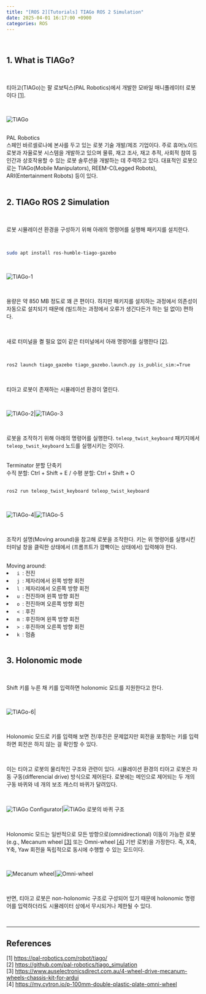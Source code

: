 ```yaml
---
title: "[ROS 2][Tutorials] TIAGo ROS 2 Simulation"
date: 2025-04-01 16:17:00 +0900
categories: ROS
---
```


&nbsp;

## 1. What is TIAGo?

<br>

티아고(TIAGo)는 팔 로보틱스(PAL Robotics)에서 개발한 모바일 매니퓰레이터 로봇이다 [[1]](https://pal-robotics.com/robot/tiago/).

<br>

![TIAGo](https://pal-robotics.com/wp-content/uploads/2024/04/TIAGo-Mobile-Manipulator-Robot-918x1024.webp)

<br>

<div class="box-info">
<div class="title"> PAL Robotics </div>
스페인 바르셀로나에 본사를 두고 있는 로봇 기술 개발/제조 기업이다. 주로 휴머노이드 로봇과 자율로봇 시스템을 개발하고 있으며 물류, 재고 조사, 재고 추적, 사회적 참여 등 인간과 상호작용할 수 있는 로봇 솔루션을 개발하는 데 주력하고 있다. 대표적인 로봇으로는 TIAGo(Mobile Manipulators), REEM-C(Legged Robots), ARI(Entertainment Robots) 등이 있다.
</div>

<br>

## 2. TIAGo ROS 2 Simulation

<br>

로봇 시뮬레이션 환경을 구성하기 위해 아래의 명령어를 실행해 패키지를 설치한다.

<br>

```bash
sudo apt install ros-humble-tiago-gazebo
```
<br>

![TIAGo-1](/assets/img/2025-04-01/tiago-1.png)

<br>

용량은 약 850 MB 정도로 꽤 큰 편이다. 하지만 패키지를 설치하는 과정에서 의존성이 자동으로 설치되기 때문에 (빌드하는 과정에서 오류가 생긴다든가 하는 일 없이) 편하다.

<br>

새로 터미널을 켤 필요 없이 같은 터미널에서 아래 명령어를 실행한다 [[2]](https://github.com/pal-robotics/tiago_simulation).

<br>

```bash
ros2 launch tiago_gazebo tiago_gazebo.launch.py is_public_sim:=True
```

<br>

티아고 로봇이 존재하는 시뮬레이션 환경이 열린다.

<br>

![TIAGo-2](/assets/img/2025-04-01/tiago-2.png)|![TIAGo-3](/assets/img/2025-04-01/tiago-3.png)

<br>

로봇을 조작하기 위해 아래의 명령어를 실행한다. `teleop_twist_keyboard` 패키지에서 `teleop_twsit_keyboard` 노드를 실행시키는 것이다.

<br>

<div class="box-info">
<div class="title"> Terminator 분할 단축키 </div>
수직 분할: Ctrl + Shift + E / 수평 분할: Ctrl + Shift + O
</div>

<br>

```bash
ros2 run teleop_twist_keyboard teleop_twist_keyboard
```

<br>

![TIAGo-4](/assets/img/2025-04-01/tiago-4.png)|![TIAGo-5](/assets/img/2025-04-01/tiago-5.png)

<br>

조작키 설명(Moving around)을 참고해 로봇을 조작한다. 키는 위 명령어를 실행시킨 터미널 창을 클릭한 상태에서 (프롬프트가 깜빡이는 상태에서) 입력해야 한다.

<br>

<div class="box-info">
<div class="title"> Moving around: </div>
<li> <code> i </code>: 전진 </li>
<li> <code> j </code>: 제자리에서 왼쪽 방향 회전 </li>
<li> <code> l </code>: 제자리에서 오른쪽 방향 회전 </li>
<li> <code> u </code>: 전진하며 왼쪽 방향 회전 </li>
<li> <code> o </code>: 전진하며 오른쪽 방향 회전 </li>
<li> <code> < </code>: 후진 </li>
<li> <code> m </code>: 후진하며 왼쪽 방향 회전 </li>
<li> <code> > </code>: 후진하며 오른쪽 방향 회전 </li>
<li> <code> k </code>: 멈춤 </li>
</div>

<br>

## 3. Holonomic mode

<br>

Shift 키를 누른 채 키를 입력하면 holonomic 모드를 지원한다고 한다.

<br>

![TIAGo-6](/assets/img/2025-04-01/tiago-6.png)|

<br>

 Holonomic 모드로 키를 입력해 보면 전/후진은 문제없지만 회전을 포함하는 키를 입력하면 회전은 하지 않는 걸 확인할 수 있다.

<br>

이는 티아고 로봇의 물리적인 구조와 관련이 있다. 시뮬레이션 환경의 티아고 로봇은 차동 구동(differencial drive) 방식으로 제어된다. 로봇에는 메인으로 제어되는 두 개의 구동 바퀴와 네 개의 보조 캐스터 바퀴가 달려있다.

<br>

![TIAGo Configurator](/assets/img/2025-04-01/tiago-configurator.png)|![TIAGo 로봇의 바퀴 구조](/assets/img/2025-04-01/tiago-7.png)

<br>

Holonomic 모드는 일반적으로 모든 방향으로(omnidirectional) 이동이 가능한 로봇(e.g., Mecanum wheel [[3]](https://www.auselectronicsdirect.com.au/4-wheel-drive-mecanum-wheels-chassis-kit-for-ardui) 또는 Omni-wheel [[4]](https://my.cytron.io/p-100mm-double-plastic-plate-omni-wheel) 기반 로봇)을 가정한다. 즉, X축, Y축, Yaw 회전을 독립적으로 동시에 수행할 수 있는 모드이다.

<br>

![Mecanum wheel](/assets/img/2025-04-01/mecanum-wheel.jpg)|![Omni-wheel](/assets/img/2025-04-01/omni-wheel.jpg)

<br>

반면, 티아고 로봇은 non-holonomic 구조로 구성되어 있기 때문에 holonomic 명령어를 입력하더라도 시뮬레이터 상에서 무시되거나 제한될 수 있다.

<br>

---

## References

[1] <https://pal-robotics.com/robot/tiago/>  
[2] <https://github.com/pal-robotics/tiago_simulation>  
[3] <https://www.auselectronicsdirect.com.au/4-wheel-drive-mecanum-wheels-chassis-kit-for-ardui>  
[4] <https://my.cytron.io/p-100mm-double-plastic-plate-omni-wheel>

&nbsp;